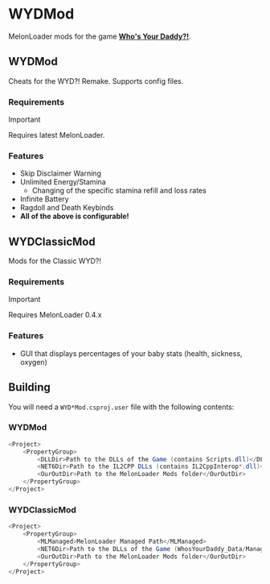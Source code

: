 # WYDMod
MelonLoader mods for the game **[Who's Your Daddy?!][wyd]**.

## WYDMod
Cheats for the WYD?! Remake. Supports config files.

### Requirements
> [!IMPORTANT]
> Requires latest MelonLoader.

### Features
- Skip Disclaimer Warning
- Unlimited Energy/Stamina
  - Changing of the specific stamina refill and loss rates
- Infinite Battery
- Ragdoll and Death Keybinds
- **All of the above is configurable!**

## WYDClassicMod
Mods for the Classic WYD?!

### Requirements
> [!IMPORTANT]
> Requires MelonLoader 0.4.x

### Features
- GUI that displays percentages of your baby stats (health, sickness, oxygen)

## Building
You will need a `WYD*Mod.csproj.user` file with the following contents:
### WYDMod
```csharp
<Project>
    <PropertyGroup>
        <DLLDir>Path to the DLLs of the Game (contains Scripts.dll)</DLLDir>
        <NET6Dir>Path to the IL2CPP DLLs (contains IL2CppInterop*.dll)</NET6Dir>
        <OurOutDir>Path to the MelonLoader Mods folder</OurOutDir>
    </PropertyGroup>
</Project>
```
### WYDClassicMod
```csharp
<Project>
    <PropertyGroup>
        <MLManaged>MelonLoader Managed Path</MLManaged>
        <NET6Dir>Path to the DLLs of the Game (WhosYourDaddy_Data/Managed)</NET6Dir>
        <OurOutDir>Path to the MelonLoader Mods folder</OurOutDir>
    </PropertyGroup>
</Project>
```

[wyd]: https://store.steampowered.com/app/427730/